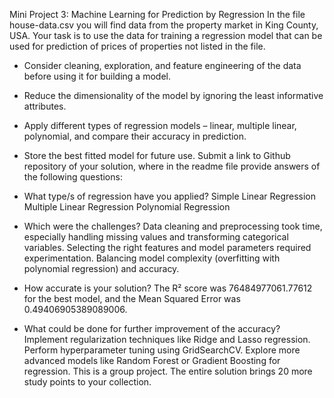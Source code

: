 Mini Project 3: Machine Learning for Prediction by Regression
In the file house-data.csv you will find data from the property market in King
County, USA.
Your task is to use the data for training a regression model that can be used for
prediction of prices of properties not listed in the file.
- Consider cleaning, exploration, and feature engineering of the data before
using it for building a model.
- Reduce the dimensionality of the model by ignoring the least informative
attributes.
- Apply different types of regression models – linear, multiple linear,
polynomial, and compare their accuracy in prediction.
- Store the best fitted model for future use.
Submit a link to Github repository of your solution, where in the readme file provide
answers of the following questions:
- What type/s of regression have you applied?
Simple Linear Regression
Multiple Linear Regression
Polynomial Regression

- Which were the challenges?
Data cleaning and preprocessing took time, especially handling missing values and transforming categorical variables.
Selecting the right features and model parameters required experimentation.
Balancing model complexity (overfitting with polynomial regression) and accuracy.

- How accurate is your solution?
The R² score was 76484977061.77612 for the best model, and the Mean Squared Error was 0.49406905389089006.
- What could be done for further improvement of the accuracy?
Implement regularization techniques like Ridge and Lasso regression.
Perform hyperparameter tuning using GridSearchCV.
Explore more advanced models like Random Forest or Gradient Boosting for regression.
This is a group project.
The entire solution brings 20 more study points to your collection.